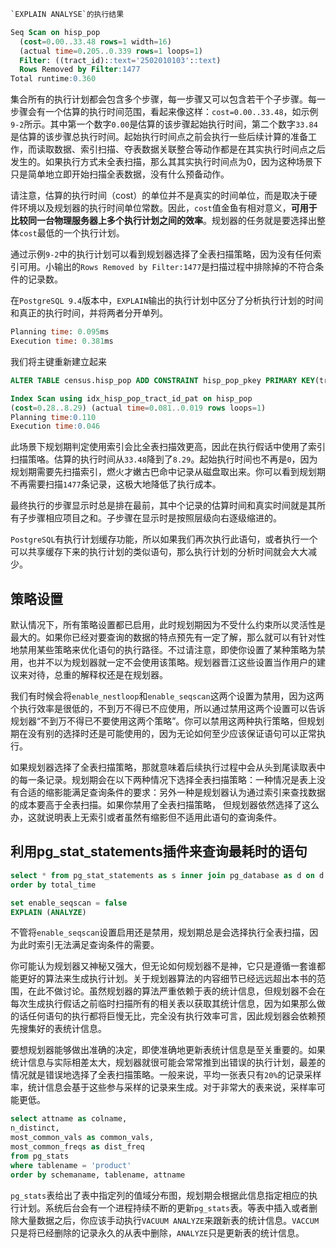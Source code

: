 ```sql
`EXPLAIN ANALYSE`的执行结果
```
```sql
Seq Scan on hisp_pop
  (cost=0.00..33.48 rows=1 width=16)
  (actual time=0.205..0.339 rows=1 loops=1)
  Filter: ((tract_id)::text='2502010103'::text)
  Rows Removed by Filter:1477
Total runtime:0.360
```
集合所有的执行计划都会包含多个步骤，每一步骤又可以包含若干个子步骤。每一步骤会有一个估算的执行时间范围，看起来像这样：`cost=0.00..33.48`，如示例`9-2`所示。其中第一个数字`0.00`是估算的该步骤起始执行时间，第二个数字`33.84`是估算的该步骤总执行时间。起始执行时间点之前会执行一些后续计算的准备工作，而读取数据、索引扫描、夺表数据关联整合等动作都是在其实执行时间点之后发生的。如果执行方式未全表扫描，那么其其实执行时间点为0，因为这种场景下只是简单地立即开始扫描全表数据，没有什么预备动作。

请注意，估算的执行时间（cost）的单位并不是真实的时间单位，而是取决于硬件环境以及规划器的执行时间单位常数。因此，`cost`值金鱼有相对意义，**可用于比较同一台物理服务器上多个执行计划之间的效率**。规划器的任务就是要选择出整体`cost`最低的一个执行计划。

通过示例`9-2`中的执行计划可以看到规划器选择了全表扫描策略，因为没有任何索引可用。小输出的`Rows Removed by Filter:1477`是扫描过程中排除掉的不符合条件的记录数。

在`PostgreSQL 9.4`版本中，`EXPLAIN`输出的执行计划中区分了分析执行计划的时间和真正的执行时间，并将两者分开单列。

```sql
Planning time: 0.095ms
Execution time: 0.381ms
```

我们将主键重新建立起来

```sql
ALTER TABLE census.hisp_pop ADD CONSTRAINT hisp_pop_pkey PRIMARY KEY(tract_id)
```

```sql
Index Scan using idx_hisp_pop_tract_id_pat on hisp_pop
(cost=0.28..8.29) (actual time=0.081..0.019 rows loops=1)
Planning time:0.110
Execution time:0.046
```

此场景下规划期判定使用索引会比全表扫描效更高，因此在执行假话中使用了索引扫描策咯。估算的执行时间从`33.48`降到了`8.29`。起始执行时间也不再是`0`，因为规划期需要先扫描索引，燃火才嫩古巴命中记录从磁盘取出来。你可以看到规划期不再需要扫描`1477`条记录，这极大地降低了执行成本。

最终执行的步骤显示时总是排在最前，其中个记录的估算时间和真实时间就是其所有子步骤相应项目之和。子步骤在显示时是按照层级向右逐级缩进的。

`PostgreSQL`有执行计划缓存功能，所以如果我们再次执行此语句，或者执行一个可以共享缓存下来的执行计划的类似语句，那么执行计划的分析时间就会大大减少。

## 策略设置

默认情况下，所有策略设置都已启用，此时规划期因为不受什么约束所以灵活性是最大的。如果你已经对要查询的数据的特点预先有一定了解，那么就可以有针对性地禁用某些策略来优化语句的执行路径。不过请注意，即使你设置了某种策略为禁用，也并不以为规划器就一定不会使用该策略。规划器晋江这些设置当作用户的建议来对待，总重的解释权还是在规划器。

我们有时候会将`enable_nestloop`和`enable_seqscan`这两个设置为禁用，因为这两个执行效率是很低的，不到万不得已不应使用，所以通过禁用这两个设置可以告诉规划器“不到万不得已不要使用这两个策略”。你可以禁用这两种执行策略，但规划期在没有别的选择时还是可能使用的，因为无论如何至少应该保证语句可以正常执行。

如果规划器选择了全表扫描策略，那就意味着后续执行过程中会从头到尾读取表中的每一条记录。规划期会在以下两种情况下选择全表扫描策略：一种情况是表上没有合适的缩影能满足查询条件的要求：另外一种是规划器认为通过索引来查找数据的成本要高于全表扫描。如果你禁用了全表扫描策略， 但规划器依然选择了这么办，这就说明表上无索引或者虽然有缩影但不适用此语句的查询条件。

## 利用pg_stat_statements插件来查询最耗时的语句

```sql
select * from pg_stat_statements as s inner join pg_database as d on d.oid = s.dbid
order by total_time
```

```sql
set enable_seqscan = false
EXPLAIN (ANALYZE)
```

不管将`enable_seqscan`设置启用还是禁用，规划期总是会选择执行全表扫描，因为此时索引无法满足查询条件的需要。

你可能认为规划器又神秘又强大，但无论如何规划器不是神，它只是遵循一套谁都能更好的算法来生成执行计划。关于规划器算法的内容细节已经远远超出本书的范围，在此不做讨论。虽然规划器的算法严重依赖于表的统计信息，但规划器不会在每次生成执行假话之前临时扫描所有的相关表以获取其统计信息，因为如果那么做的话任何语句的执行都将巨慢无比，完全没有执行效率可言，因此规划器会依赖预先搜集好的表统计信息。

要想规划器能够做出准确的决定，即使准确地更新表统计信息是至关重要的。如果统计信息与实际相差太大，规划器就很可能会常常推到出错误的执行计划，最差的情况就是错误地选择了全表扫描策略。一般来说，平均一张表只有`20%`的记录采样率，统计信息会基于这些参与采样的记录来生成。对于非常大的表来说，采样率可能更低。

```sql
select attname as colname,
n_distinct,
most_common_vals as common_vals,
most_common_freqs as dist_freq
from pg_stats
where tablename = 'product'
order by schemaname, tablename, attname
```

`pg_stats`表给出了表中指定列的值域分布图，规划期会根据此信息指定相应的执行计划。系统后台会有一个进程持续不断的更新`pg_stats`表。等表中插入或者删除大量数据之后，你应该手动执行`VACUUM ANALYZE`来跟新表的统计信息。`VACCUM`只是将已经删除的记录永久的从表中删除，`ANALYZE`只是更新表的统计信息。

